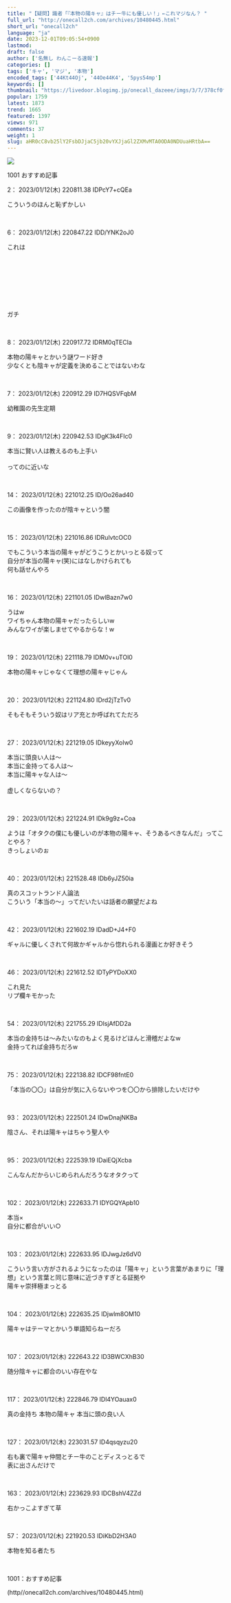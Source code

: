 ```yaml
---
title: "【疑問】識者「『本物の陽キャ』はチー牛にも優しい！」←これマジなん？ "
full_url: "http://onecall2ch.com/archives/10480445.html"
short_url: "onecall2ch"
language: "ja"
date: 2023-12-01T09:05:54+0900
lastmod: 
draft: false
author: ['名無し わんこーる速報']
categories: []
tags: ['キャ', 'マジ', '本物']
encoded_tags: ['44Kt44Oj', '44Oe44K4', '5pys54mp']
keywords: []
thumbnail: "https://livedoor.blogimg.jp/onecall_dazeee/imgs/3/7/378cf0f1-s.jpg"
popular: 1759
latest: 1873
trend: 1665
featured: 1397
views: 971
comments: 37
weight: 1
slug: aHR0cC8vb25lY2FsbDJjaC5jb20vYXJjaGl2ZXMvMTA0ODA0NDUuaHRtbA==
---
```


![](https://livedoor.blogimg.jp/onecall_dazeee/imgs/3/7/378cf0f1-s.jpg)

<div> <p class='name2'> 1001 おすすめ記事</p> <p class='name2'>2： 2023/01/12(木) 220811.38 IDPcY7+cQEa</p><p class='onecall'> こういうのほんと恥ずかしい <br></p><br> <p class='name2'>6： 2023/01/12(木) 220847.22 IDD/YNK2oJ0</p><p class='onecall'> これは <br> <br> <br> <br> <br> <br> <br> <br> <br> ガチ <br></p><br> <p class='name2'>8： 2023/01/12(木) 220917.72 IDRM0qTECla</p><p class='onecall'> 本物の陽キャとかいう謎ワード好き <br> 少なくとも陰キャが定義を決めることではないわな <br></p><br> <p class='name2'>7： 2023/01/12(木) 220912.29 ID7HQSVFqbM</p><p class='onecall'> 幼稚園の先生定期 <br></p><br> <p class='name2'>9： 2023/01/12(木) 220942.53 IDgK3k4FIc0</p><p class='onecall'> 本当に賢い人は教えるのも上手い <br> <br> ってのに近いな <br></p><br> <p class='name2'>14： 2023/01/12(木) 221012.25 ID/Oo26ad40</p><p class='onecall'> この画像を作ったのが陰キャという闇 <br></p><br> <p class='name2'>15： 2023/01/12(木) 221016.86 IDRulvtcOC0</p><p class='onecall'> でもこういう本当の陽キャがどうこうとかいっとる奴って <br> 自分が本当の陽キャ(笑)にはなしかけられても <br> 何も話せんやろ <br></p><br> <p class='name2'>16： 2023/01/12(木) 221101.05 IDwlBazn7w0</p><p class='onecall'> うはw <br> ワイちゃん本物の陽キャだったらしいw <br> みんなワイが楽しませてやるからな！w <br></p><br> <p class='name2'>19： 2023/01/12(木) 221118.79 IDM0v+uTOl0</p><p class='onecall'> 本物の陽キャじゃなくて理想の陽キャじゃん <br></p><br> <p class='name2'>20： 2023/01/12(木) 221124.80 IDrd2jTzTv0</p><p class='onecall'> そもそもそういう奴はリア充とか呼ばれてただろ <br></p><br> <p class='name2'>27： 2023/01/12(木) 221219.05 IDkeyyXoIw0</p><p class='onecall'> 本当に頭良い人は～ <br> 本当に金持ってる人は～ <br> 本当に陽キャな人は～ <br> <br> 虚しくならないの？ <br></p><br> <p class='name2'>29： 2023/01/12(木) 221224.91 IDk9g9z+Coa</p><p class='onecall'> ようは「オタクの僕にも優しいのが本物の陽キャ、そうあるべきなんだ」ってことやろ？ <br> きっしょいのぉ <br></p><br> <p class='name2'>40： 2023/01/12(木) 221528.48 IDb6yJZ50ia</p><p class='onecall'> 真のスコットランド人論法 <br> こういう「本当の～」ってだいたいは話者の願望だよね <br></p><br> <p class='name2'>42： 2023/01/12(木) 221602.19 IDadD+J4+F0</p><p class='onecall'> ギャルに優しくされて何故かギャルから惚れられる漫画とか好きそう <br></p><br> <p class='name2'>46： 2023/01/12(木) 221612.52 IDTyPYDoXX0</p><p class='onecall'> これ見た <br> リプ欄キモかった <br></p><br> <p class='name2'>54： 2023/01/12(木) 221755.29 IDlsjAfDD2a</p><p class='onecall'> 本当の金持ちは～みたいなのもよく見るけどほんと滑稽だよなw <br> 金持ってれば金持ちだろw <br></p><br> <p class='name2'>75： 2023/01/12(木) 222138.82 IDCF98fntE0</p><p class='onecall'> 「本当の〇〇」は自分が気に入らないやつを〇〇から排除したいだけや <br></p><br> <p class='name2'>93： 2023/01/12(木) 222501.24 IDwDnajNKBa</p><p class='onecall'> 陰さん、それは陽キャはちゃう聖人や <br></p><br> <p class='name2'>95： 2023/01/12(木) 222539.19 IDaiEQjXcba</p><p class='onecall'> こんなんだからいじめられんだろうなオタクって <br></p><br> <p class='name2'>102： 2023/01/12(木) 222633.71 IDYGQYApb10</p><p class='onecall'> 本当× <br> 自分に都合がいい○ <br></p><br> <p class='name2'>103： 2023/01/12(木) 222633.95 IDJwgJz6dV0</p><p class='onecall'> こういう言い方がされるようになったのは「陽キャ」という言葉があまりに「理想」という言葉と同じ意味に近づきすぎとる証拠や <br> 陽キャ崇拝極まっとる <br></p><br> <p class='name2'>104： 2023/01/12(木) 222635.25 IDjwlm8OM10</p><p class='onecall'> 陽キャはテーマとかいう単語知らねーだろ <br></p><br> <p class='name2'>107： 2023/01/12(木) 222643.22 ID3BWCXhB30</p><p class='onecall'> 随分陰キャに都合のいい存在やな <br></p><br> <p class='name2'>117： 2023/01/12(木) 222846.79 IDl4YOauax0</p><p class='onecall'> 真の金持ち 本物の陽キャ 本当に頭の良い人 <br></p><br> <p class='name2'>127： 2023/01/12(木) 223031.57 ID4qsqyzu20</p><p class='onecall'> 右も裏で陽キャ仲間とチー牛のことディスっとるで <br> 表に出さんだけで <br></p><br> <p class='name2'>163： 2023/01/12(木) 223629.93 IDCBshV4ZZd</p><p class='onecall'> 右かっこよすぎて草 <br></p><br> <p class='name2'>57： 2023/01/12(木) 221920.53 IDiKbD2H3A0</p><p class='onecall'> 本物を知る者たち <br></p><br> <p class='name2'>1001：おすすめ記事</p> </div>

(http//onecall2ch.com/archives/10480445.html)
